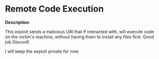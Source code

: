 # Remote Code Execution

**Description**

This exploit sends a malicious URI that if interacted with, will execute code on the victim's machine, without having them to install any files first. Good job Discord!

I will keep the exploit private for now.
